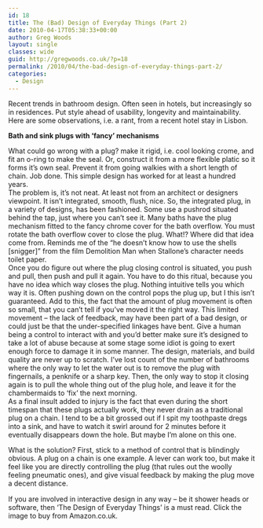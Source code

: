 ```yaml
---
id: 18
title: The (Bad) Design of Everyday Things (Part 2)
date: 2010-04-17T05:38:33+00:00
author: Greg Woods
layout: single
classes: wide
guid: http://gregwoods.co.uk/?p=18
permalink: /2010/04/the-bad-design-of-everyday-things-part-2/
categories:
  - Design
---
```

Recent trends in bathroom design. Often seen in hotels, but increasingly so in residences. Put style ahead of usability, longevity and maintainability. Here are some observations, i.e. a rant, from a recent hotel stay in Lisbon.

**Bath and sink plugs with &#8216;fancy&#8217; mechanisms**

What could go wrong with a plug? make it rigid, i.e. cool looking crome, and fit an o-ring to make the seal. Or, construct it from a more flexible platic so it forms it&#8217;s own seal. Prevent it from going walkies with a short length of chain. Job done. This simple design has worked for at least a hundred years.  
The problem is, it&#8217;s not neat. At least not from an architect or designers viewpoint. It isn&#8217;t integrated, smooth, flush, nice. So, the integrated plug, in a variety of designs, has been fashioned. Some use a pushrod situated behind the tap, just where you can&#8217;t see it. Many baths have the plug mechanism fitted to the fancy chrome cover for the bath overflow. You must rotate the bath overflow cover to close the plug. What!? Where did that idea come from. Reminds me of the &#8220;he doesn&#8217;t know how to use the shells [snigger]&#8221; from the film Demolition Man when Stallone&#8217;s character needs toilet paper.  
Once you do figure out where the plug closing control is situated, you push and pull, then push and pull it again. You have to do this ritual, because you have no idea which way closes the plug. Nothing intuitive tells you which way it is. Often pushing down on the control pops the plug up, but I this isn&#8217;t guaranteed. Add to this, the fact that the amount of plug movement is often so small, that you can&#8217;t tell if you&#8217;ve moved it the right way. This limited movement &#8211; the lack of feedback, may have been part of a bad design, or could just be that the under-specified linkages have bent. Give a human being a control to interact with and you&#8217;d better make sure it&#8217;s designed to take a lot of abuse because at some stage some idiot is going to exert enough force to damage it in some manner. The design, materials, and build quality are never up to scratch. I&#8217;ve lost count of the number of bathrooms where the only way to let the water out is to remove the plug with fingernails, a penknife or a sharp key. Then, the only way to stop it closing again is to pull the whole thing out of the plug hole, and leave it for the chambermaids to &#8216;fix&#8217; the next morning.  
As a final insult added to injury is the fact that even during the short timespan that these plugs actually work, they never drain as a traditional plug on a chain. I tend to be a bit grossed out if I spit my toothpaste dregs into a sink, and have to watch it swirl around for 2 minutes before it eventually disappears down the hole. But maybe I&#8217;m alone on this one.

What is the solution? First, stick to a method of control that is blindingly obvious. A plug on a chain is one example. A lever can work too, but make it feel like you are directly controlling the plug (that rules out the woolly feeling pneumatic ones), and give visual feedback by making the plug move a decent distance.

<a style="float: left; padding-right: 1.0em;" href="http://www.amazon.co.uk/gp/product/0465067107?ie=UTF8&tag=thscagrtoyo-21&linkCode=as2&camp=1634&creative=19450&creativeASIN=0465067107"><img src="http://gregwoods.co.uk/wp-content/uploads/2010/04/41qlmVH9jPL._SL160_.jpg" alt="" border="0" /></a><img style="border: none !important; margin: 0px !important;" src="http://www.assoc-amazon.co.uk/e/ir?t=thscagrtoyo-21&l=as2&o=2&a=0465067107" alt="" width="1" height="1" border="0" />  
If you are involved in interactive design in any way &#8211; be it shower heads or software, then &#8216;The Design of Everyday Things&#8217; is a must read. Click the image to buy from Amazon.co.uk.